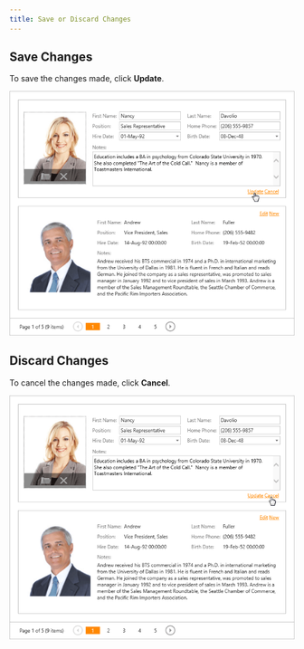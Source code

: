 ```yaml
---
title: Save or Discard Changes
---
```

## Save Changes
To save the changes made, click **Update**.

![EUD_CardView_UpdateEdit](../../../images/Img121515.png)

## Discard Changes
To cancel the changes made, click **Cancel**.

![EUD_CardView_CancelEdit](../../../images/Img121516.png)